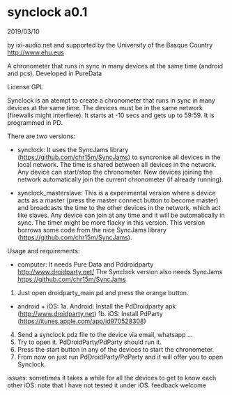 # synclock a0.1

2019/03/10

by ixi-audio.net and supported by the University of the Basque Country http://www.ehu.eus


A chronometer that runs in sync in many devices at the same time (android and pcs). Developed in PureData

License GPL

Synclock is an atempt to create a chronometer that runs in sync in many devices at the same time. The devices must be in the same network (firewalls might interfiere). It starts at -10 secs and gets up to 59:59. It is programmed in PD.

There are two versions:

- synclock: It uses the SyncJams library (https://github.com/chr15m/SyncJams) to syncronise all devices in the local network. The time is shared between all devices in the network. Any device can start/stop the chronometer. New devices joining the network automatically join the current chronometer (if already running).

- synclock_masterslave: This is a experimental version where a device acts as a master (press the master connect button to become master) and broadcasts the time to the other devices in the network, which act like slaves. Any device can join at any time and it will be automatically in sync. The timer might be more flacky in this version. This version borrows some code from the nice SyncJams library (https://github.com/chr15m/SyncJams).



Usage and requirements: 

- computer: 
It needs Pure Data and Pddroidparty http://www.droidparty.net/ 
The Synclock version also needs SyncJams https://github.com/chr15m/SyncJams
1. Just open droidparty_main.pd and press the orange button.

- android + iOS: 
1a. Android: Install the PdDroidparty apk (http://www.droidparty.net) 
1b. iOS: Install PdParty (https://itunes.apple.com/app/id970528308)
4. Send a synclock.pdz file to the device via email, whatsapp ... 
5. Try to open it. PdDroidParty/PdParty should run it.
6. Press the start button in any of the devices to start the chronometer.
6. From now on just run PdDroidParty/PdParty and it will offer you to open Synclock.



issues:
sometimes it takes a while for all the devices to get to know each other
iOS: note that I have not tested it under iOS. feedback welcome

